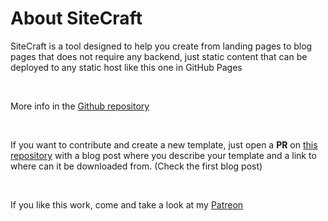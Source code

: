 

# About SiteCraft

SiteCraft is a tool designed to help you create from landing pages to blog pages that does not require any backend, just static content that can be deployed to any static host like this one in GitHub Pages

<br>

More info in the [Github repository](https://github.com/zerodragon/SiteCraft)

<br>

If you want to contribute and create a new template, just open a **PR** on [this repository](https://github.com/zerodragon/SiteCraft-Gallery) with a blog post where you describe your template and a link to where can it be downloaded from.
(Check the first blog post)

<br>

If you like this work, come and take a look at my [Patreon](https://www.patreon.com/zerodragon)
